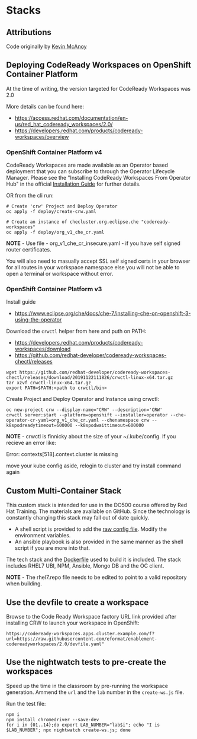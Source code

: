# Stacks

## Attributions

Code originally by [Kevin McAnoy](https://github.com/mcanoy/ocp-examples/tree/master/codeready-workspaces)

## Deploying CodeReady Workspaces on OpenShift Container Platform

At the time of writing, the version targeted for CodeReady Workspaces was 2.0

More details can be found here:
- https://access.redhat.com/documentation/en-us/red_hat_codeready_workspaces/2.0/
- https://developers.redhat.com/products/codeready-workspaces/overview

### OpenShift Container Platform v4

CodeReady Workspaces are made available as an Operator based deployment that you can subscribe to through the Operator Lifecycle Manager. Please see the "Installing CodeReady Workspaces From Operator Hub" in the official [Installation Guide](https://access.redhat.com/documentation/en-us/red_hat_codeready_workspaces/2.0/html-single/installation_guide/index) for further details.

OR from the cli run:
```
# Create 'crw' Project and Deploy Operator
oc apply -f deploy/create-crw.yaml

# Create an instance of checluster.org.eclipse.che "codeready-workspaces"
oc apply -f deploy/org_v1_che_cr.yaml
```

<p class="tip">
<b>NOTE</b> - Use file - org_v1_che_cr_insecure.yaml - if you have self signed router certificates.
<p> You will also need to masually accept SSL self signed certs in your browser for all routes in your workspace namespace else you will not be able to open a terminal or workspace without error.</p>
</p>

### OpenShift Container Platform v3

Install guide
- https://www.eclipse.org/che/docs/che-7/installing-che-on-openshift-3-using-the-operator

Download the `crwctl` helper from here and puth on PATH:
- https://developers.redhat.com/products/codeready-workspaces/download
- https://github.com/redhat-developer/codeready-workspaces-chectl/releases

```
wget https://github.com/redhat-developer/codeready-workspaces-chectl/releases/download/20191122111826/crwctl-linux-x64.tar.gz
tar xzvf crwctl-linux-x64.tar.gz
export PATH=$PATH:<path to crwctl/bin>
```

Create Project and Deploy Operator and Instance using crwctl:
```
oc new-project crw --display-name="CRW" --description='CRW'
crwctl server:start --platform=openshift --installer=operator --che-operator-cr-yaml=org_v1_che_cr.yaml --chenamespace crw --k8spodreadytimeout=600000 --k8spodwaittimeout=600000
```

<p class="tip">
<b>NOTE</b> - crwctl is finnicky about the size of your ~/.kube/config. If you recieve an error like:
<p>Error: contexts[518].context.cluster is missing</p>
<p> move your kube config aside, relogin to cluster and try install command again
</p>

## Custom Multi-Container Stack

This custom stack is intended for use in the DO500 course offered by Red Hat Training. The materials are available on GitHub. Since the technology is constantly changing this stack may fall out of date quickly.

- A shell script is provided to add the [raw config file](do500-raw-config.json). Modify the environment variables.
- An ansible playbook is also provided in the same manner as the shell script if you are more into that.

The tech stack and the [Dockerfile](Dockerfile) used to build it is included. The stack includes RHEL7 UBI, NPM, Ansible, Mongo DB and the OC client.

<p class="tip">
<b>NOTE</b> - The rhel7.repo file needs to be edited to point to a valid repository when building.
</p>

## Use the devfile to create a workspace

Browse to the Code Ready Workspace factory URL link provided after installing CRW to launch your workspace in OpenShift:

```
https://codeready-workspaces.apps.cluster.example.com/f?url=https://raw.githubusercontent.com/eformat/enablement-codereadyworkspaces/2.0/devfile.yaml"
```

## Use the nightwatch tests to pre-create the workspaces

Speed up the time in the classroom by pre-running the workspace generation. Ammend the `url` and the `lab` number in the `create-ws.js` file.

Run the test file:

```
npm i
npm install chromedriver --save-dev
for i in {01..14};do export LAB_NUMBER="lab$i"; echo "I is $LAB_NUMBER"; npx nightwatch create-ws.js; done
```
